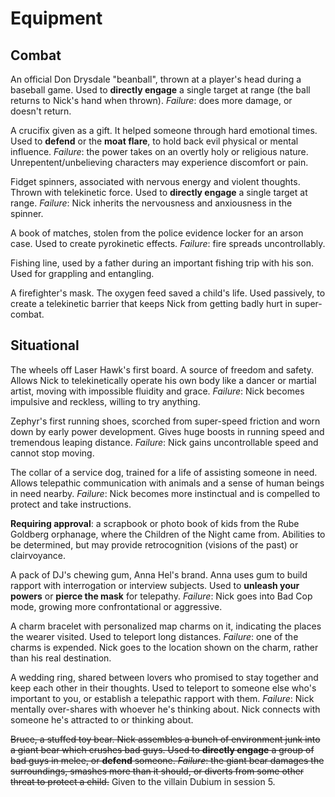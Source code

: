 <!-- TITLE: Nick Knack Equipment -->
<!-- SUBTITLE: A quick summary of Nick Knack Equipment -->

# Equipment
## Combat
An official Don Drysdale "beanball", thrown at a player's head during a baseball game. Used to **directly engage** a single target at range (the ball returns to Nick's hand when thrown). *Failure*: does more damage, or doesn't return.

A crucifix given as a gift. It helped someone through hard emotional times. Used to **defend** or the **moat flare**, to hold back evil physical or mental influence. *Failure*: the power takes on an overtly holy or religious nature. Unrepentent/unbelieving characters may experience discomfort or pain.

Fidget spinners, associated with nervous energy and violent thoughts. Thrown with telekinetic force. Used to **directly engage** a single target at range. *Failure*: Nick inherits the nervousness and anxiousness in the spinner.

A book of matches, stolen from the police evidence locker for an arson case. Used to create pyrokinetic effects. *Failure*: fire spreads uncontrollably.

Fishing line, used by a father during an important fishing trip with his son. Used for grappling and entangling.

A firefighter's mask. The oxygen feed saved a child's life. Used passively, to create a telekinetic barrier that keeps Nick from getting badly hurt in super-combat.

## Situational
The wheels off Laser Hawk's first board. A source of freedom and safety. Allows Nick to telekinetically operate his own body like a dancer or martial artist, moving with impossible fluidity and grace. *Failure*: Nick becomes impulsive and reckless, willing to try anything.

Zephyr's first running shoes, scorched from super-speed friction and worn down by early power development. Gives huge boosts in running speed and tremendous leaping distance. *Failure*: Nick gains uncontrollable speed and cannot stop moving.

The collar of a service dog, trained for a life of assisting someone in need. Allows telepathic communication with animals and a sense of human beings in need nearby. *Failure*: Nick becomes more instinctual and is compelled to protect and take instructions.

**Requiring approval**: a scrapbook or photo book of kids from the Rube Goldberg orphanage, where the Children of the Night came from. Abilities to be determined, but may provide retrocognition (visions of the past) or clairvoyance.

A pack of DJ's chewing gum, Anna Hel's brand. Anna uses gum to build rapport with interrogation or interview subjects. Used to **unleash your powers** or **pierce the mask** for telepathy. *Failure*: Nick goes into Bad Cop mode, growing more confrontational or aggressive.

A charm bracelet with personalized map charms on it, indicating the places the wearer visited. Used to teleport long distances. *Failure*: one of the charms is expended. Nick goes to the location shown on the charm, rather than his real destination.

A wedding ring, shared between lovers who promised to stay together and keep each other in their thoughts. Used to teleport to someone else who's important to you, or establish a telepathic rapport with them. *Failure*: Nick mentally over-shares with whoever he's thinking about. Nick connects with someone he's attracted to or thinking about.

~~Bruce, a stuffed toy bear. Nick assembles a bunch of environment junk into a giant bear which crushes bad guys. Used to **directly engage** a group of bad guys in melee, or **defend** someone. *Failure*: the giant bear damages the surroundings, smashes more than it should, or diverts from some other threat to protect a child.~~ Given to the villain Dubium in session 5.